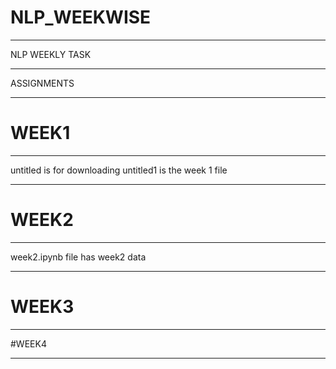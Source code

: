 # NLP_WEEKWISE
_________________
NLP WEEKLY TASK
_______________
ASSIGNMENTS
___________

# WEEK1
_____
untitled is for downloading
untitled1 is the week 1 file
_____
# WEEK2
_____
week2.ipynb file has week2 data
______
# WEEK3
_____

#WEEK4
_____
